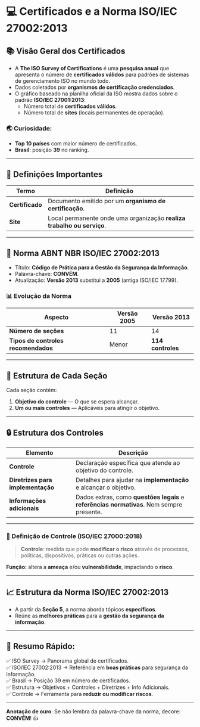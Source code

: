 # &#x1F4BB; Certificados e a Norma ISO/IEC 27002:2013

## &#x1F4DA; Visão Geral dos Certificados

- A **The ISO Survey of Certifications** é uma **pesquisa anual** que apresenta o número de **certificados válidos** para padrões de sistemas de gerenciamento ISO no mundo todo.
- Dados coletados por **organismos de certificação credenciados**.
- O gráfico baseado na planilha oficial da ISO mostra dados sobre o padrão **ISO/IEC 27001:2013**:
  - Número total de **certificados válidos**.
  - Número total de **sites** (locais permanentes de operação).

### &#x1F30F; Curiosidade:
- **Top 10 países** com maior número de certificados.
- **Brasil**: posição **39** no ranking.

---

## &#x1F4C4; Definições Importantes

| Termo       | Definição |
|-------------|----------|
| **Certificado** | Documento emitido por um **organismo de certificação**. |
| **Site**        | Local permanente onde uma organização **realiza trabalho ou serviço**. |

---

## &#x1F4D1; Norma ABNT NBR ISO/IEC 27002:2013

- Título: **Código de Prática para a Gestão da Segurança da Informação**.
- Palavra-chave: **CONVÉM**.
- Atualização: **Versão 2013** substitui a **2005** (antiga ISO/IEC 17799).

### &#x1F4CA; Evolução da Norma
| Aspecto                              | Versão 2005 | Versão 2013 |
|---------------------------------------|-------------|-------------|
| **Número de seções**                 | 11          | 14          |
| **Tipos de controles recomendados**  | Menor       | **114 controles** |

---

## &#x1F50F; Estrutura de Cada Seção

Cada seção contém:

1. **Objetivo do controle** — O que se espera alcançar.
2. **Um ou mais controles** — Aplicáveis para atingir o objetivo.

---

## &#x1F512; Estrutura dos Controles

| Elemento                 | Descrição |
|-------------------------|-----------|
| **Controle**            | Declaração específica que atende ao objetivo do controle. |
| **Diretrizes para implementação** | Detalhes para ajudar na **implementação** e alcançar o objetivo. |
| **Informações adicionais** | Dados extras, como **questões legais** e **referências normativas**. Nem sempre presente. |

---

### &#x1F9ED; Definição de Controle (ISO/IEC 27000:2018)

> **Controle**: medida que pode **modificar o risco** através de processos, políticas, dispositivos, práticas ou outras ações.

**Função:** altera a **ameaça** e/ou **vulnerabilidade**, impactando o **risco**.

---

## &#x1F4C8; Estrutura da Norma ISO/IEC 27002:2013

- A partir da **Seção 5**, a norma aborda tópicos **específicos**.
- Reúne as **melhores práticas** para a **gestão da segurança da informação**.

---

## &#x1F680; Resumo Rápido:

✅ ISO Survey → Panorama global de certificados.  
✅ ISO/IEC 27002:2013 → Referência em **boas práticas** para segurança da informação.  
✅ Brasil → Posição 39 em número de certificados.  
✅ Estrutura → Objetivos + Controles + Diretrizes + Info Adicionais.  
✅ Controle → Ferramenta para **reduzir ou modificar riscos**.

---

**Anotação de ouro**: Se não lembra da palavra-chave da norma, decore: **CONVÉM**! &#x1F44D;

